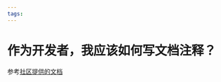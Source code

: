 ```yaml
---
tags:
---
```


# 作为开发者，我应该如何写文档注释？

参考[社区提供的文档](https://github.com/typst-community/guidelines/blob/2b5dbca9c41866181e9c383515a54fc915df52ea/guidelines.pdf)

